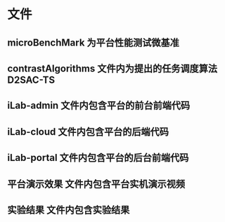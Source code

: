 # 文件
## microBenchMark 为平台性能测试微基准
## contrastAlgorithms 文件内为提出的任务调度算法 D2SAC-TS
## iLab-admin 文件内包含平台的前台前端代码
## iLab-cloud 文件内包含平台的后端代码
## iLab-portal 文件内包含平台的后台前端代码
## 平台演示效果 文件内包含平台实机演示视频
## 实验结果 文件内包含实验结果
